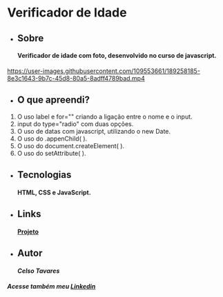 # Verificador de Idade
* ## Sobre
    #### Verificador de idade com foto, desenvolvido no curso de javascript.
https://user-images.githubusercontent.com/109553661/189258185-8e3c1643-9b7c-45d8-80a5-8adff4789bad.mp4
* ## O que apreendi?
1.  O uso label e for="" criando a ligação entre o nome e o input.
2.  input do type="radio" com duas opções.
3.  O uso de datas com javascript, utilizando o new Date.
4.  O uso do .appenChild( ).
5.  O uso do document.createElement( ).
6.  O uso do setAttribute( ).
* ## Tecnologias
    #### HTML, CSS e JavaScript.
* ## Links
    #### [Projeto](https://celsotavares.github.io/Verificador-idade/)
* ## Autor
    #### *Celso Tavares*
   
#####                                           Acesse também meu [Linkedin](https://www.linkedin.com/in/celsotavaresjunior/)
